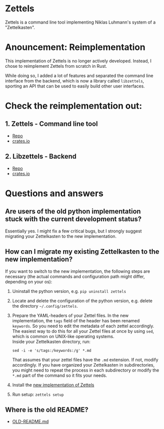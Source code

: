 # Zettels
Zettels is a command line tool implementing Niklas Luhmann's system of a 
"Zettelkasten".

# Anouncement: Reimplementation

This implementation of Zettels is no longer actively developed. Instead, I 
chose to reimplement Zettels from scratch in Rust.

While doing so, I added a lot of features and separated the command line 
interface from the backend, which is now a library called `libzettels`, 
sporting an API that can be used to easily build other user interfaces.

# Check the reimplementation out:

## 1. Zettels - Command line tool

- [Repo](https://gitlab.com/sthesing/zettels)
- [crates.io](https://crates.io/crates/zettels)

## 2. Libzettels - Backend

- [Repo](https://gitlab.com/sthesing/libzettels)
- [crates.io](https://crates.io/crates/libzettels)

# Questions and answers

## Are users of the old python implementation stuck with the current development status?

Essentially yes. I might fix a few critical bugs, but I strongly suggest 
migrating your Zettelkasten to the new implementation.

## How can I migrate my existing Zettelkasten to the new implementation?

If you want to switch to the new implementation, the following steps are
necessary (the actual commands and configuration path might differ, 
depending on your os):

1. Uninstall the python version, e.g. `pip uninstall zettels`
2. Locate and delete the configuration of the python version, e.g. delete the 
   directory `~/.config/zettels`.
3. Prepare the YAML-headers of your Zettel files.
   In the new implementation, the `tags` field of the header has been renamed
   `keywords`. So you need to edit the metadata of each zettel accordingly.
   The easiest way to do this for all your Zettel files at once by using `sed`,
   which is common on UNIX-like operating systems.  
   Inside your Zettelkasten directory, run:
   
   `sed -i -e 's/tags:/keywords:/g' *.md`
   
   That assumes that your zettel files have the `.md` extension. If not, 
   modify accordingly. If you have organized your Zettelkasten in 
   subdirectories, you might need to repeat the process in each subdirectory
   or modify the `*.md` part of the command so it fits your needs.
4. Install the 
[new implementation of Zettels](https://gitlab.com/sthesing/zettels#installation)
5. Run setup: `zettels setup`

## Where is the old README?

- [OLD-README.md](OLD-README.md)
